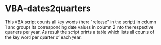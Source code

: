 # VBA-dates2quarters
This VBA script counts all key words (here "release" in the script) in column 1 and groups its corresponding date values in column 2 into the respective quarters per year. As result the script prints a table which lists all counts of the key word per quarter of each year. 
